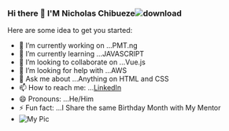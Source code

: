 


### Hi there 👋 I'M Nicholas Chibueze![download](https://user-images.githubusercontent.com/75815637/110988372-bd462a00-8370-11eb-96da-29d779fc9d71.jpg)


Here are some idea to get you started:

- 🔭 I’m currently working on ...PMT.ng
- 🌱 I’m currently learning ...JAVASCRIPT
- 👯 I’m looking to collaborate on ...Vue.js
- 🤔 I’m looking for help with ...AWS
- 💬 Ask me about ...Anything on HTML and CSS
- 📫 How to reach me: ...[LinkedIn](https://www.linkedin.com/in/nicholas-chibueze-michael-05b235206)
- 😄 Pronouns: ...He/Him
- ⚡ Fun fact: ...I Share the same Birthday Month with My Mentor
- ![My Pic](https://i1.wp.com/screenshot.ru/upload/images/2014/01/07/rQJ9kh8.png)
